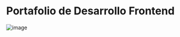 # Portafolio de Desarrollo Frontend

![image](https://github.com/NatalioDev/Astro-Portafolio/assets/144284049/f0794b3a-ced2-4e2d-b6b8-4f023396e97b)


